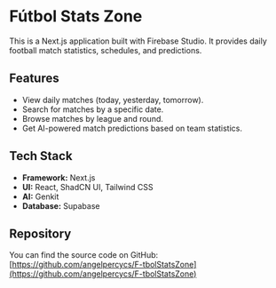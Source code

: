 # Fútbol Stats Zone

This is a Next.js application built with Firebase Studio. It provides daily football match statistics, schedules, and predictions.

## Features

*   View daily matches (today, yesterday, tomorrow).
*   Search for matches by a specific date.
*   Browse matches by league and round.
*   Get AI-powered match predictions based on team statistics.

## Tech Stack

*   **Framework:** Next.js
*   **UI:** React, ShadCN UI, Tailwind CSS 
*   **AI:** Genkit 
*   **Database:** Supabase

## Repository

You can find the source code on GitHub:
[https://github.com/angelpercycs/F-tbolStatsZone](https://github.com/angelpercycs/F-tbolStatsZone)
